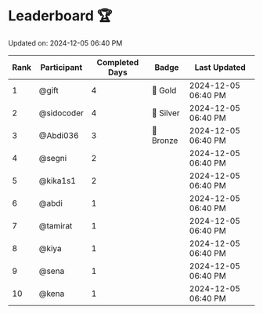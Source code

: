 # Leaderboard 🏆

Updated on: 2024-12-05 06:40 PM

| Rank | Participant       | Completed Days | Badge      | Last Updated         |
|------|-------------------|----------------|------------|----------------------|
| 1    | @gift             | 4              | 🏅 Gold     | 2024-12-05 06:40 PM |
| 2    | @sidocoder        | 4              | 🥈 Silver   | 2024-12-05 06:40 PM |
| 3    | @Abdi036          | 3              | 🥉 Bronze   | 2024-12-05 06:40 PM |
| 4    | @segni            | 2              |            | 2024-12-05 06:40 PM |
| 5    | @kika1s1          | 2              |            | 2024-12-05 06:40 PM |
| 6    | @abdi             | 1              |            | 2024-12-05 06:40 PM |
| 7    | @tamirat          | 1              |            | 2024-12-05 06:40 PM |
| 8    | @kiya             | 1              |            | 2024-12-05 06:40 PM |
| 9    | @sena             | 1              |            | 2024-12-05 06:40 PM |
| 10   | @kena             | 1              |            | 2024-12-05 06:40 PM |
